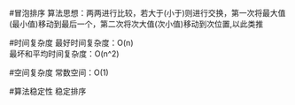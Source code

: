 #冒泡排序
算法思想：两两进行比较，若大于(小于)则进行交换，第一次将最大值(最小值)移动到最后一个，第二次将次大值(次小值)移动到次位置,以此类推

#时间复杂度
最好时间复杂度：O(n)  
最坏和平均时间复杂度：O(n^2)

#空间复杂度
常数空间：O(1)

#算法稳定性
稳定排序
